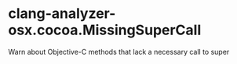 clang-analyzer-osx.cocoa.MissingSuperCall
=========================================

Warn about Objective-C methods that lack a necessary call to super

